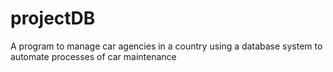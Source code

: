 # projectDB
A program to manage car agencies in a country using a database system to automate processes of car maintenance
